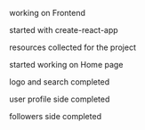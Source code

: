 working on Frontend

started with create-react-app

resources collected for the project

started working on Home page

logo and search completed

user profile side completed

followers side completed